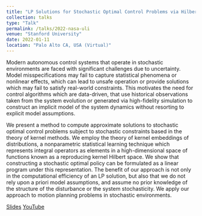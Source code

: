 ```yaml
---
title: "LP Solutions for Stochastic Optimal Control Problems via Hilbert Space Embeddings of Distributions"
collection: talks
type: "Talk"
permalink: /talks/2022-nasa-uli
venue: "Stanford University"
date: 2022-01-11
location: "Palo Alto CA, USA (Virtual)"
---
```


Modern autonomous control systems that operate in stochastic environments are faced with significant challenges due to uncertainty. Model misspecifications may fail to capture statistical phenomena or nonlinear effects, which can lead to unsafe operation or provide solutions which may fail to satisfy real-world constraints. This motivates the need for control algorithms which are data-driven, that use historical observations taken from the system evolution or generated via high-fidelity simulation to construct an implicit model of the system dynamics without resorting to explicit model assumptions.

We present a method to compute approximate solutions to stochastic optimal control problems subject to stochastic constraints based in the theory of kernel methods. We employ the theory of kernel embeddings of distributions, a nonparametric statistical learning technique which represents integral operators as elements in a high-dimensional space of functions known as a reproducing kernel Hilbert space. We show that constructing a stochastic optimal policy can be formulated as a linear program under this representation. The benefit of our approach is not only in the computational efficiency of an LP solution, but also that we do not rely upon a priori model assumptions, and assume no prior knowledge of the structure of the disturbance or the system stochasticity.  We apply our approach to motion planning problems in stochastic environments. 

[Slides](http://ajthor.github.io/files/Presentation_NASA_ULI.pdf)
[YouTube](https://youtu.be/q4Itz-qpoAE?si=JNMGTpL1zQbzs3hg)